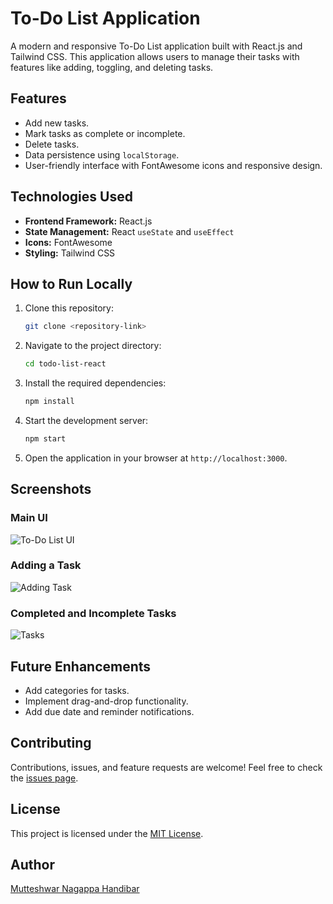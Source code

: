 # To-Do List Application

A modern and responsive To-Do List application built with React.js and Tailwind CSS. This application allows users to manage their tasks with features like adding, toggling, and deleting tasks.

## Features
- Add new tasks.
- Mark tasks as complete or incomplete.
- Delete tasks.
- Data persistence using `localStorage`.
- User-friendly interface with FontAwesome icons and responsive design.

## Technologies Used
- **Frontend Framework:** React.js
- **State Management:** React `useState` and `useEffect`
- **Icons:** FontAwesome
- **Styling:** Tailwind CSS

## How to Run Locally
1. Clone this repository:
   ```bash
   git clone <repository-link>
   ```
2. Navigate to the project directory:
   ```bash
   cd todo-list-react
   ```
3. Install the required dependencies:
   ```bash
   npm install
   ```
4. Start the development server:
   ```bash
   npm start
   ```
5. Open the application in your browser at `http://localhost:3000`.

## Screenshots
### Main UI
![To-Do List UI](https://via.placeholder.com/800x400?text=Add+and+Manage+Tasks)

### Adding a Task
![Adding Task](https://via.placeholder.com/800x400?text=Add+Your+Task)

### Completed and Incomplete Tasks
![Tasks](https://via.placeholder.com/800x400?text=Mark+Complete+or+Incomplete)

## Future Enhancements
- Add categories for tasks.
- Implement drag-and-drop functionality.
- Add due date and reminder notifications.

## Contributing
Contributions, issues, and feature requests are welcome! Feel free to check the [issues page](https://github.com/devopsenthusiastH/todo-list-react/issues).

## License
This project is licensed under the [MIT License](LICENSE).

## Author
[Mutteshwar Nagappa Handibar](https://github.com/devopsenthusiastH)
